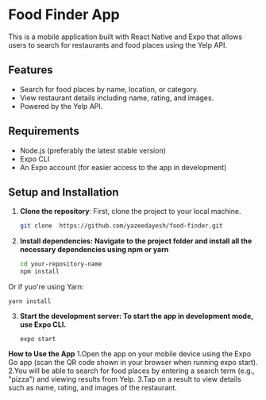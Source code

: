 # Food Finder App

This is a mobile application built with React Native and Expo that allows users to search for restaurants and food places using the Yelp API.

## Features

- Search for food places by name, location, or category.
- View restaurant details including name, rating, and images.
- Powered by the Yelp API.

## Requirements

- Node.js (preferably the latest stable version)
- Expo CLI
- An Expo account (for easier access to the app in development)

## Setup and Installation

1. **Clone the repository**:
   First, clone the project to your local machine.

   ```bash
   git clone  https://github.com/yazeedayesh/food-finder.git
2. **Install dependencies: Navigate to the project folder and install all the necessary dependencies using npm or yarn**
   ```bash
   cd your-repository-name
   npm install
Or if yuo're using Yarn:
```
yarn install
  ```
3. **Start the development server: To start the app in development mode, use Expo CLI.**
   ```
   expo start
**How to Use the App**
1.Open the app on your mobile device using the Expo Go app (scan the QR code shown in your browser when running expo start).
2.You will be able to search for food places by entering a search term (e.g., "pizza") and viewing results from Yelp.
3.Tap on a result to view details such as name, rating, and images of the restaurant.
